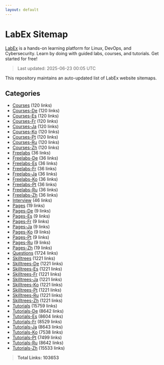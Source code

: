 ```yaml
---
layout: default
---
```


# LabEx Sitemap

[LabEx](https://labex.io) is a hands-on learning platform for Linux, DevOps, and Cybersecurity. Learn by doing with guided labs, courses, and tutorials. Get started for free!

> Last updated: 2025-06-23 00:05 UTC

This repository maintains an auto-updated list of LabEx website sitemaps.

## Categories

- [Courses](categories/courses.md) (120 links)
- [Courses-De](categories/courses-de.md) (120 links)
- [Courses-Es](categories/courses-es.md) (120 links)
- [Courses-Fr](categories/courses-fr.md) (120 links)
- [Courses-Ja](categories/courses-ja.md) (120 links)
- [Courses-Ko](categories/courses-ko.md) (120 links)
- [Courses-Pt](categories/courses-pt.md) (120 links)
- [Courses-Ru](categories/courses-ru.md) (120 links)
- [Courses-Zh](categories/courses-zh.md) (120 links)
- [Freelabs](categories/freelabs.md) (36 links)
- [Freelabs-De](categories/freelabs-de.md) (36 links)
- [Freelabs-Es](categories/freelabs-es.md) (36 links)
- [Freelabs-Fr](categories/freelabs-fr.md) (36 links)
- [Freelabs-Ja](categories/freelabs-ja.md) (36 links)
- [Freelabs-Ko](categories/freelabs-ko.md) (36 links)
- [Freelabs-Pt](categories/freelabs-pt.md) (36 links)
- [Freelabs-Ru](categories/freelabs-ru.md) (36 links)
- [Freelabs-Zh](categories/freelabs-zh.md) (36 links)
- [Interview](categories/interview.md) (46 links)
- [Pages](categories/pages.md) (19 links)
- [Pages-De](categories/pages-de.md) (9 links)
- [Pages-Es](categories/pages-es.md) (9 links)
- [Pages-Fr](categories/pages-fr.md) (9 links)
- [Pages-Ja](categories/pages-ja.md) (9 links)
- [Pages-Ko](categories/pages-ko.md) (9 links)
- [Pages-Pt](categories/pages-pt.md) (9 links)
- [Pages-Ru](categories/pages-ru.md) (9 links)
- [Pages-Zh](categories/pages-zh.md) (19 links)
- [Questions](categories/questions.md) (1724 links)
- [Skilltrees](categories/skilltrees.md) (1221 links)
- [Skilltrees-De](categories/skilltrees-de.md) (1221 links)
- [Skilltrees-Es](categories/skilltrees-es.md) (1221 links)
- [Skilltrees-Fr](categories/skilltrees-fr.md) (1221 links)
- [Skilltrees-Ja](categories/skilltrees-ja.md) (1221 links)
- [Skilltrees-Ko](categories/skilltrees-ko.md) (1221 links)
- [Skilltrees-Pt](categories/skilltrees-pt.md) (1221 links)
- [Skilltrees-Ru](categories/skilltrees-ru.md) (1221 links)
- [Skilltrees-Zh](categories/skilltrees-zh.md) (1221 links)
- [Tutorials](categories/tutorials.md) (15759 links)
- [Tutorials-De](categories/tutorials-de.md) (8642 links)
- [Tutorials-Es](categories/tutorials-es.md) (8604 links)
- [Tutorials-Fr](categories/tutorials-fr.md) (8529 links)
- [Tutorials-Ja](categories/tutorials-ja.md) (8643 links)
- [Tutorials-Ko](categories/tutorials-ko.md) (7538 links)
- [Tutorials-Pt](categories/tutorials-pt.md) (7499 links)
- [Tutorials-Ru](categories/tutorials-ru.md) (8642 links)
- [Tutorials-Zh](categories/tutorials-zh.md) (15533 links)

> **Total Links: 103653**
